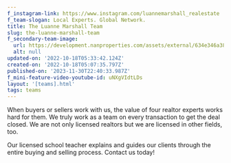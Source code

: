 ```yaml
---
f_instagram-link: https://www.instagram.com/luannemarshall_realestate
f_team-slogan: Local Experts. Global Network.
title: The Luanne Marshall Team
slug: the-luanne-marshall-team
f_secondary-team-image:
  url: https://development.nanproperties.com/assets/external/634e346a38bd644dcf983717_dsc05742.jpeg
  alt: null
updated-on: '2022-10-18T05:33:42.124Z'
created-on: '2022-10-18T05:07:35.797Z'
published-on: '2023-11-30T22:40:33.987Z'
f_mini-feature-video-youtube-id: uNXgVIdtLDs
layout: '[teams].html'
tags: teams
---
```


When buyers or sellers work with us, the value of four realtor experts works hard for them. We truly work as a team on every transaction to get the deal closed. We are not only licensed realtors but we are licensed in other fields, too.

Our licensed school teacher explains and guides our clients through the entire buying and selling process. Contact us today!

‍
